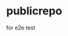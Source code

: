 # publicrepo
for e2e test











































































































































































































































































































































































































































































































































































































































































































































































































































































































































































































































































































































































































































































































































































































































































































































































































































































































































































































































































































































































































































































































































































































































































































































































































































































































































































































































































































































































































































































































































































































































































































































































































































































































































































































































































































































































































































































































































































































































































































































































































































































































































































































